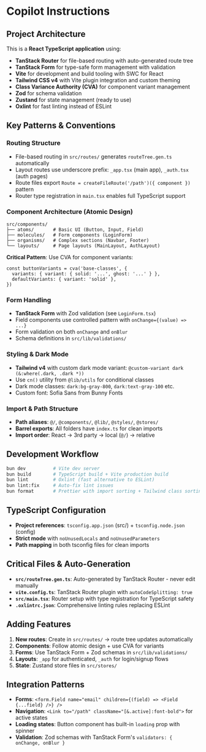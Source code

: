 # Copilot Instructions

## Project Architecture

This is a **React TypeScript application** using:

- **TanStack Router** for file-based routing with auto-generated route tree
- **TanStack Form** for type-safe form management with validation
- **Vite** for development and build tooling with SWC for React
- **Tailwind CSS v4** with Vite plugin integration and custom theming
- **Class Variance Authority (CVA)** for component variant management
- **Zod** for schema validation
- **Zustand** for state management (ready to use)
- **Oxlint** for fast linting instead of ESLint

## Key Patterns & Conventions

### Routing Structure

- File-based routing in `src/routes/` generates `routeTree.gen.ts` automatically
- Layout routes use underscore prefix: `_app.tsx` (main app), `_auth.tsx` (auth pages)
- Route files export `Route = createFileRoute('/path')({ component })` pattern
- Router type registration in `main.tsx` enables full TypeScript support

### Component Architecture (Atomic Design)

```
src/components/
├── atoms/       # Basic UI (Button, Input, Field)
├── molecules/   # Form components (LoginForm)
├── organisms/   # Complex sections (Navbar, Footer)
└── layouts/     # Page layouts (MainLayout, AuthLayout)
```

**Critical Pattern**: Use CVA for component variants:

```tsx
const buttonVariants = cva('base-classes', {
  variants: { variant: { solid: '...', ghost: '...' } },
  defaultVariants: { variant: 'solid' },
})
```

### Form Handling

- **TanStack Form** with Zod validation (see `LoginForm.tsx`)
- Field components use controlled pattern with `onChange={(value) => ...}`
- Form validation on both `onChange` and `onBlur`
- Schema definitions in `src/lib/validations/`

### Styling & Dark Mode

- **Tailwind v4** with custom dark mode variant: `@custom-variant dark (&:where(.dark, .dark *))`
- Use `cn()` utility from `@lib/utils` for conditional classes
- Dark mode classes: `dark:bg-gray-800`, `dark:text-gray-100` etc.
- Custom font: Sofia Sans from Bunny Fonts

### Import & Path Structure

- **Path aliases**: `@/`, `@components/`, `@lib/`, `@styles/`, `@stores/`
- **Barrel exports**: All folders have `index.ts` for clean imports
- **Import order**: React → 3rd party → local (`@/`) → relative

## Development Workflow

```bash
bun dev          # Vite dev server
bun build        # TypeScript build + Vite production build
bun lint         # Oxlint (fast alternative to ESLint)
bun lint:fix     # Auto-fix lint issues
bun format       # Prettier with import sorting + Tailwind class sorting
```

## TypeScript Configuration

- **Project references**: `tsconfig.app.json` (src/) + `tsconfig.node.json` (config)
- **Strict mode** with `noUnusedLocals` and `noUnusedParameters`
- **Path mapping** in both tsconfig files for clean imports

## Critical Files & Auto-Generation

- **`src/routeTree.gen.ts`**: Auto-generated by TanStack Router - never edit manually
- **`vite.config.ts`**: TanStack Router plugin with `autoCodeSplitting: true`
- **`src/main.tsx`**: Router setup with type registration for TypeScript safety
- **`.oxlintrc.json`**: Comprehensive linting rules replacing ESLint

## Adding Features

1. **New routes**: Create in `src/routes/` → route tree updates automatically
2. **Components**: Follow atomic design + use CVA for variants
3. **Forms**: Use TanStack Form + Zod schemas in `src/lib/validations/`
4. **Layouts**: `_app` for authenticated, `_auth` for login/signup flows
5. **State**: Zustand store files in `src/stores/`

## Integration Patterns

- **Forms**: `<form.Field name="email" children={(field) => <Field {...field} />} />`
- **Navigation**: `<Link to="/path" className="[&.active]:font-bold">` for active states
- **Loading states**: Button component has built-in `loading` prop with spinner
- **Validation**: Zod schemas with TanStack Form's `validators: { onChange, onBlur }`
